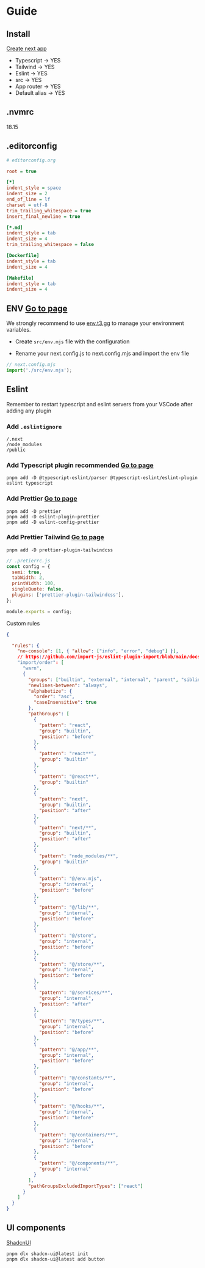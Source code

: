 # Guide

## Install
[Create next app](https://nextjs.org/docs/pages/api-reference/create-next-app)
- Typescript -> YES
- Tailwind -> YES
- Eslint -> YES
- src -> YES
- App router -> YES
- Default alias -> YES


## .nvmrc
18.15

## .editorconfig
```ini
# editorconfig.org

root = true

[*]
indent_style = space
indent_size = 2
end_of_line = lf
charset = utf-8
trim_trailing_whitespace = true
insert_final_newline = true

[*.md]
indent_style = tab
indent_size = 4
trim_trailing_whitespace = false

[Dockerfile]
indent_style = tab
indent_size = 4

[Makefile]
indent_style = tab
indent_size = 4
```

## ENV [Go to page](https://env.t3.gg/docs/nextjs)
We strongly recommend to use [env.t3.gg](https://env.t3.gg/docs/nextjs) to manage your environment variables.

- Create `src/env.mjs` file with the configuration

- Rename your next.config.js to next.config.mjs and import the env file

```js
// next.config.mjs
import('./src/env.mjs');
```


## Eslint
Remember to restart typescript and eslint servers from your VSCode after adding any plugin

### Add `.eslintignore`
```
/.next
/node_modules
/public
```

### Add Typescript plugin recommended [Go to page](https://typescript-eslint.io/getting-started/)

```
pnpm add -D @typescript-eslint/parser @typescript-eslint/eslint-plugin eslint typescript
```

### Add Prettier [Go to page](https://www.npmjs.com/package/eslint-plugin-prettier)
```
pnpm add -D prettier
pnpm add -D eslint-plugin-prettier
pnpm add -D eslint-config-prettier
```

### Add Prettier Tailwind [Go to page](https://www.npmjs.com/package/eslint-plugin-tailwindcss)

```
pnpm add -D prettier-plugin-tailwindcss
```

```js
// .pretierrc.js
const config = {
  semi: true,
  tabWidth: 2,
  printWidth: 100,
  singleQuote: false,
  plugins: ['prettier-plugin-tailwindcss'],
};

module.exports = config;
```


Custom rules

```json
{

  "rules": {
    "no-console": [1, { "allow": ["info", "error", "debug"] }],
    // https://github.com/import-js/eslint-plugin-import/blob/main/docs/rules/order.md
    "import/order": [
      "warn",
      {
        "groups": ["builtin", "external", "internal", "parent", "sibling"],
        "newlines-between": "always",
        "alphabetize": {
          "order": "asc",
          "caseInsensitive": true
        },
        "pathGroups": [
          {
            "pattern": "react",
            "group": "builtin",
            "position": "before"
          },
          {
            "pattern": "react**",
            "group": "builtin"
          },
          {
            "pattern": "@react**",
            "group": "builtin"
          },
          {
            "pattern": "next",
            "group": "builtin",
            "position": "after"
          },
          {
            "pattern": "next/**",
            "group": "builtin",
            "position": "after"
          },
          {
            "pattern": "node_modules/**",
            "group": "builtin"
          },
          {
            "pattern": "@/env.mjs",
            "group": "internal",
            "position": "before"
          },
          {
            "pattern": "@/lib/**",
            "group": "internal",
            "position": "before"
          },
          {
            "pattern": "@/store",
            "group": "internal",
            "position": "before"
          },
          {
            "pattern": "@/store/**",
            "group": "internal",
            "position": "before"
          },
          {
            "pattern": "@/services/**",
            "group": "internal",
            "position": "after"
          },
          {
            "pattern": "@/types/**",
            "group": "internal",
            "position": "before"
          },
          {
            "pattern": "@/app/**",
            "group": "internal",
            "position": "before"
          },
          {
            "pattern": "@/constants/**",
            "group": "internal",
            "position": "before"
          },
          {
            "pattern": "@/hooks/**",
            "group": "internal",
            "position": "before"
          },
          {
            "pattern": "@/containers/**",
            "group": "internal",
            "position": "before"
          },
          {
            "pattern": "@/components/**",
            "group": "internal"
          }
        ],
        "pathGroupsExcludedImportTypes": ["react"]
      }
    ]
  }
}
```

## UI components

[ShadcnUI](https://ui.shadcn.com/docs/installation/next)

```
pnpm dlx shadcn-ui@latest init
pnpm dlx shadcn-ui@latest add button
```
